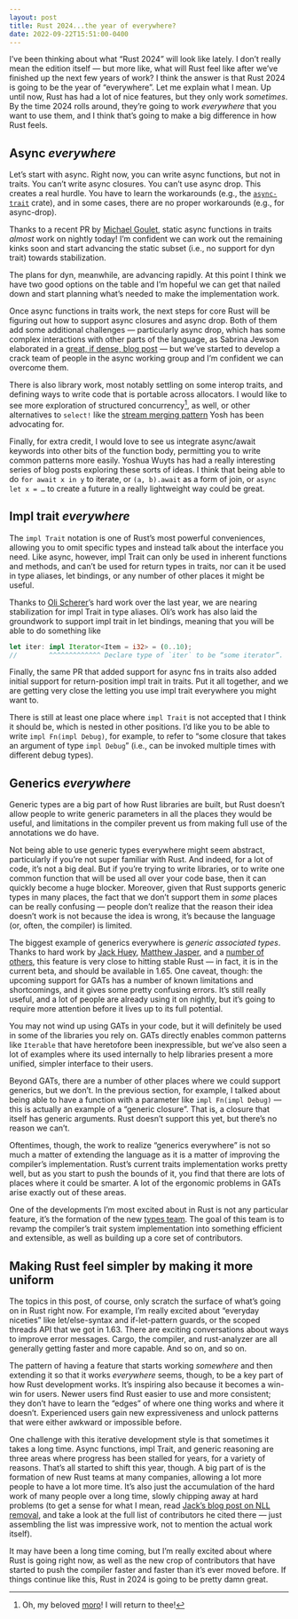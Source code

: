 ```yaml
---
layout: post
title: Rust 2024...the year of everywhere?
date: 2022-09-22T15:51:00-0400
---
```


I’ve been thinking about what “Rust 2024” will look like lately. I don’t really mean the edition itself — but more like, what will Rust feel like after we’ve finished up the next few years of work? I think the answer is that Rust 2024 is going to be the year of “everywhere”. Let me explain what I mean. Up until now, Rust has had a lot of nice features, but they only work *sometimes*. By the time 2024 rolls around, they’re going to work *everywhere* that you want to use them, and I think that’s going to make a big difference in how Rust feels.

## Async *everywhere*

Let’s start with async. Right now, you can write async functions, but not in traits. You can’t write async closures. You can’t use async drop. This creates a real hurdle. You have to learn the workarounds (e.g., the [`async-trait`] crate), and in some cases, there are no proper workarounds (e.g., for async-drop).

[`async-trait`]: https://crates.io/crates/async-trait

Thanks to a recent PR by [Michael Goulet], static async functions in traits *almost* work on nightly today! I’m confident we can work out the remaining kinks soon and start advancing the static subset (i.e., no support for dyn trait) towards stabilization. 

The plans for dyn, meanwhile, are advancing rapidly. At this point I think we have two good options on the table and I’m hopeful we can get that nailed down and start planning what’s needed to make the implementation work.

Once async functions in traits work, the next steps for core Rust will be figuring out how to support async closures and async drop. Both of them add some additional challenges — particularly async drop, which has some complex interactions with other parts of the language, as Sabrina Jewson elaborated in a [great, if dense, blog post](https://sabrinajewson.org/blog/async-drop) — but we’ve started to develop a crack team of people in the async working group and I’m confident we can overcome them.

There is also library work, most notably settling on some interop traits, and defining ways to write code that is portable across allocators. I would like to see more exploration of structured concurrency[^moro], as well, or other alternatives to `select!` like the [stream merging pattern](https://blog.yoshuawuyts.com/futures-concurrency-3/#concurrent-stream-processing-with-stream-merge) Yosh has been advocating for.

[Michael Goulet]: https://github.com/compiler-errors

[^moro]: Oh, my beloved [moro]! I will return to thee!

[moro]: https://github.com/nikomatsakis/moro

Finally, for extra credit, I would love to see us integrate async/await keywords into other bits of the function body, permitting you to write common patterns more easily. Yoshua Wuyts has had a really interesting series of blog posts exploring these sorts of ideas. I think that being able to do `for await x in y` to iterate, or `(a, b).await` as a form of join, or `async let x = …` to create a future in a really lightweight way could be great.

## Impl trait *everywhere*

The `impl Trait` notation is one of Rust’s most powerful conveniences, allowing you to omit specific types and instead talk about the interface you need. Like async, however, impl Trait can only be used in inherent functions and methods, and can’t be used for return types in traits, nor can it be used in type aliases, let bindings, or any number of other places it might be useful.

Thanks to [Oli Scherer]’s hard work over the last year, we are nearing stabilization for impl Trait in type aliases. Oli’s work has also laid the groundwork to support impl trait in let bindings, meaning that you will be able to do something like

```rust
let iter: impl Iterator<Item = i32> = (0..10);
//        ^^^^^^^^^^^^^ Declare type of `iter` to be “some iterator”.
```

Finally, the same PR that added support for async fns in traits also added initial support for return-position impl trait in traits. Put it all together, and we are getting very close the letting you use impl trait everywhere you might want to.

There is still at least one place where `impl Trait` is not accepted that I think it should be, which is nested in other positions. I’d like you to be able to write `impl Fn(impl Debug)`, for example, to refer to “some closure that takes an argument of type `impl Debug`” (i.e., can be invoked multiple times with different debug types).

[Oli Scherer]: https://github.com/oli-obk

## Generics *everywhere*

Generic types are a big part of how Rust libraries are built, but Rust doesn’t allow people to write generic parameters in all the places they would be useful, and limitations in the compiler prevent us from making full use of the annotations we do have. 

Not being able to use generic types everywhere might seem abstract, particularly if you’re not super familiar with Rust. And indeed, for a lot of code, it’s not a big deal. But if you’re trying to write libraries, or to write one common function that will be used all over your code base, then it can quickly become a huge blocker. Moreover, given that Rust supports generic types in many places, the fact that we don’t support them in *some* places can be really confusing — people don’t realize that the reason their idea doesn’t work is not because the idea is wrong, it’s because the language (or, often, the compiler) is limited.

The biggest example of generics everywhere is *generic associated types*. Thanks to hard work by [Jack Huey], [Matthew Jasper], and a [number of others], this feature is very close to hitting stable Rust — in fact, it is in the current beta, and should be available in 1.65. One caveat, though: the upcoming support for GATs has a number of known limitations and shortcomings, and it gives some pretty confusing errors. It’s still really useful, and a lot of people are already using it on nightly, but it’s going to require more attention before it lives up to its full potential.

[Jack Huey]: https://github.com/jackh726/
[Matthew Jasper]: https://github.com/MatthewJasper/
[number of others]: https://blog.rust-lang.org/2021/08/03/GATs-stabilization-push.html#why-has-it-taken-so-long-to-implement-this

You may not wind up using GATs in your code, but it will definitely be used in some of the libraries you rely on. GATs directly enables common patterns like `Iterable` that have heretofore been inexpressible, but we’ve also seen a lot of examples where its used internally to help libraries present a more unified, simpler interface to their users.

Beyond GATs, there are a number of other places where we could support generics, but we don’t. In the previous section, for example, I talked about being able to have a function with a parameter like `impl Fn(impl Debug)` — this is actually an example of a “generic closure”. That is, a closure that itself has generic arguments. Rust doesn’t support this yet, but there’s no reason we can’t.

Oftentimes, though, the work to realize “generics everywhere” is not so much a matter of extending the language as it is a matter of improving the compiler’s implementation. Rust’s current traits implementation works pretty well, but as you start to push the bounds of it, you find that there are lots of places where it could be smarter. A lot of the ergonomic problems in GATs arise exactly out of these areas.

One of the developments I’m most excited about in Rust is not any particular feature, it’s the formation of the new [types team]. The goal of this team is to revamp the compiler’s trait system implementation into something efficient and extensible, as well as building up a core set of contributors. 

[types team]: https://github.com/rust-lang/types-team

## Making Rust feel simpler by making it more uniform

The topics in this post, of course, only scratch the surface of what’s going on in Rust right now. For example, I’m really excited about “everyday niceties” like let/else-syntax and if-let-pattern guards, or the scoped threads API that we got in 1.63. There are exciting conversations about ways to improve error messages. Cargo, the compiler, and rust-analyzer are all generally getting faster and more capable. And so on, and so on.

The pattern of having a feature that starts working *somewhere* and then extending it so that it works *everywhere* seems, though, to be a key part of how Rust development works. It’s inspiring also because it becomes a win-win for users. Newer users find Rust easier to use and more consistent; they don’t have to learn the “edges” of where one thing works and where it doesn’t. Experienced users gain new expressiveness and unlock patterns that were either awkward or impossible before.

One challenge with this iterative development style is that sometimes it takes a long time. Async functions, impl Trait, and generic reasoning are three areas where progress has been stalled for years, for a variety of reasons. That’s all started to shift this year, though. A big part of is the formation of new Rust teams at many companies, allowing a lot more people to have a lot more time. It’s also just the accumulation of the hard work of many people over a long time, slowly chipping away at hard problems (to get a sense for what I mean, read [Jack’s blog post on NLL removal][nllr], and take a look at the full list of contributors he cited there — just assembling the list was impressive work, not to mention the actual work itself).

[nllr]: https://jackh726.github.io/rust/2022/06/10/nll-stabilization.html#how-did-we-get-here

[“third way”]: https://smallcultfollowing.com/babysteps/blog/2022/09/19/what-i-meant-by-the-soul-of-rust/

It may have been a long time coming, but I’m really excited about where Rust is going right now, as well as the new crop of contributors that have started to push the compiler faster and faster than it’s ever moved before. If things continue like this, Rust in 2024 is going to be pretty damn great.